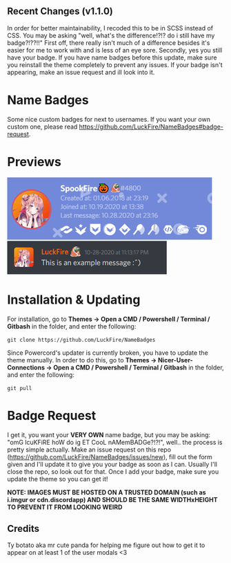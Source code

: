 ## Recent Changes (v1.1.0)
In order for better maintainability, I recoded this to be in SCSS instead of CSS. You may be asking "well, what's the difference!?!? do i still have my badge?!??!!" First off, there really isn't much of a difference besides it's easier for me to work with and is less of an eye sore. Secondly, yes you still have your badge. If you have name badges before this update, make sure you reinstall the theme completely to prevent any issues. If your badge isn't appearing, make an issue request and ill look into it.

# Name Badges
Some nice custom badges for next to usernames. If you want your own custom one, please read https://github.com/LuckFire/NameBadges#badge-request.

# Previews
![Preview](./Previews/UsermodalPreview.png)
![Preview](./Previews/MessagePreview.png)

# Installation & Updating
For installation, go to **Themes -> Open a CMD / Powershell / Terminal / Gitbash** in the folder, and enter the following:
```
git clone https://github.com/LuckFire/NameBadges
```

Since Powercord's updater is currently broken, you have to update the theme manually. In order to do this, go to **Themes -> Nicer-User-Connections -> Open a CMD / Powershell / Terminal / Gitbash** in the folder, and enter the following:
```
git pull
```

# Badge Request
I get it, you want your **VERY OWN** name badge, but you may be asking: "omG lcuKFiRE hoW do ig ET CooL nAMemBADGe?!?!", well.. the process is pretty simple actually. Make an issue request on this repo (https://github.com/LuckFire/NameBadges/issues/new), fill out the form given and I'll update it to give you your badge as soon as I can. Usually I'll close the repo, so look out for that. Once I add your badge, make sure you update the theme so you can get it!

**NOTE: IMAGES MUST BE HOSTED ON A TRUSTED DOMAIN (such as i.imgur or cdn.discordapp) AND SHOULD BE THE SAME WIDTHxHEIGHT TO PREVENT IT FROM LOOKING WEIRD**

## Credits 
Ty botato aka mr cute panda for helping me figure out how to get it to appear on at least 1 of the user modals <3
